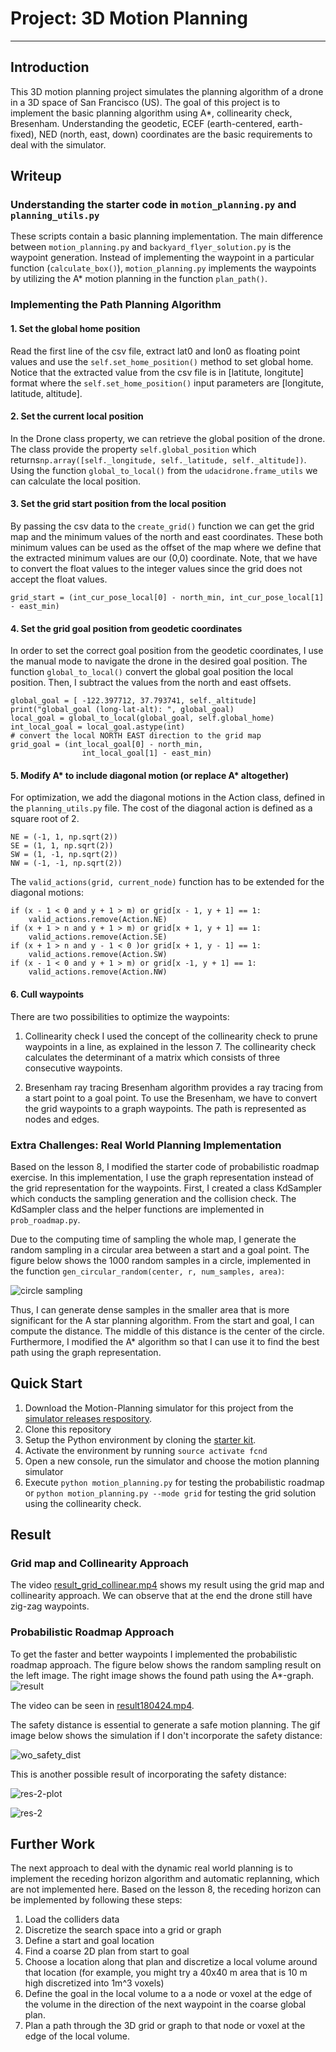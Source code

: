 # Project: 3D Motion Planning

---

## Introduction
This 3D motion planning project simulates the planning algorithm of a drone in a 3D space of San Francisco (US). The goal of this project is to implement the basic planning algorithm using A*, collinearity check, Bresenham. Understanding the geodetic, ECEF (earth-centered, earth-fixed), NED (north, east, down) coordinates are the basic requirements to deal with the simulator.


## Writeup

### Understanding the starter code in `motion_planning.py` and `planning_utils.py`
These scripts contain a basic planning implementation. The main difference between `motion_planning.py` and `backyard_flyer_solution.py` is the waypoint generation. Instead of implementing the waypoint in a particular function (`calculate_box()`), `motion_planning.py` implements the waypoints by utilizing the A* motion planning in the function `plan_path()`.


### Implementing the Path Planning Algorithm

#### 1. Set the global home position
Read the first line of the csv file, extract lat0 and lon0 as floating point values and use the `self.set_home_position()` method to set global home. Notice that the extracted value from the csv file is in [latitute, longitute] format where the  `self.set_home_position()` input parameters are [longitute, latitude, altitude].


#### 2. Set the current local position
In the Drone class property, we can retrieve the global position of the drone. The class provide the property `self.global_position` which returns`np.array([self._longitude, self._latitude, self._altitude])`. Using the function `global_to_local()` from the `udacidrone.frame_utils` we can calculate the local position.

#### 3. Set the grid start position from the local position

By passing the csv data to the `create_grid()` function we can get the grid map and the minimum values of the north and east coordinates. These both minimum values can be used as the offset of the map where we define that the extracted minimum values are our (0,0) coordinate. Note, that we have to convert the float values to the integer values since the grid does not accept the float values.
```
grid_start = (int_cur_pose_local[0] - north_min, int_cur_pose_local[1] - east_min)
```

#### 4. Set the grid goal position from geodetic coordinates
In order to set the correct goal position from the geodetic coordinates, I use the manual mode to navigate the drone in the desired goal position. The function `global_to_local()` convert the global goal position the local position. Then, I subtract the values from the north and east offsets.

```
global_goal = [ -122.397712, 37.793741, self._altitude] 
print("global_goal (long-lat-alt): ", global_goal)
local_goal = global_to_local(global_goal, self.global_home) 
int_local_goal = local_goal.astype(int)
# convert the local NORTH EAST direction to the grid map
grid_goal = (int_local_goal[0] - north_min, 
                int_local_goal[1] - east_min)
```

#### 5. Modify A* to include diagonal motion (or replace A* altogether)
For optimization, we add the diagonal motions in the Action class, defined in the `planning_utils.py` file. The cost of the diagonal action is defined as a square root of 2.

    NE = (-1, 1, np.sqrt(2))
    SE = (1, 1, np.sqrt(2))
    SW = (1, -1, np.sqrt(2))
    NW = (-1, -1, np.sqrt(2))

The `valid_actions(grid, current_node)` function has to be extended for the diagonal motions:

    if (x - 1 < 0 and y + 1 > m) or grid[x - 1, y + 1] == 1:
        valid_actions.remove(Action.NE)
    if (x + 1 > n and y + 1 > m) or grid[x + 1, y + 1] == 1:
        valid_actions.remove(Action.SE)
    if (x + 1 > n and y - 1 < 0 )or grid[x + 1, y - 1] == 1:
        valid_actions.remove(Action.SW)
    if (x - 1 < 0 and y + 1 > m) or grid[x -1, y + 1] == 1:
        valid_actions.remove(Action.NW)

#### 6. Cull waypoints 

There are two possibilities to optimize the waypoints:

1. Collinearity check
 I used the concept of the collinearity check to prune waypoints in a line, as explained in the lesson 7. The collinearity check calculates the determinant of a matrix which consists of three consecutive waypoints.

2. Bresenham ray tracing
 Bresenham algorithm provides a ray tracing from a start point to a goal point. To use the Bresenham, we have to convert the grid waypoints to a graph waypoints. The path is represented as nodes and edges.

### Extra Challenges: Real World Planning Implementation

Based on the lesson 8, I modified the starter code of probabilistic roadmap exercise. In this implementation, I use the graph representation instead of the grid representation for the waypoints. First, I created a class KdSampler which conducts the sampling generation and the collision check. The KdSampler class and the helper functions are implemented in `prob_roadmap.py`. 

Due to the computing time of sampling the whole map, I generate the random sampling in a circular area between a start and a goal point. The figure below shows the 1000 random samples in a circle, implemented in the function `gen_circular_random(center, r, num_samples, area)`:

![circle sampling][circle]

Thus, I can generate dense samples in the smaller area that is more significant for the A star planning algorithm. From the start and goal, I can compute the distance. The middle of this distance is the center of the circle. Furthermore, I modified the A* algorithm so that I can use it to find the best path using the graph representation.

## Quick Start

1. Download the Motion-Planning simulator for this project from the [simulator releases respository](https://github.com/udacity/FCND-Simulator-Releases/releases).
2. Clone this repository
3. Setup the Python environment by cloning the [starter kit](https://github.com/udacity/FCND-Term1-Starter-Kit).
4. Activate the environment by running `source activate fcnd`
5. Open a new console, run the simulator and choose the motion planning simulator
6. Execute `python motion_planning.py` for testing the probabilistic roadmap or `python motion_planning.py --mode grid` for testing the grid solution using the collinearity check.

## Result
### Grid map and Collinearity Approach

The video [result_grid_collinear.mp4](./misc/result_grid_collinear.mp4) shows my result using the grid map and collinearity approach. We can observe that at the end the drone still have zig-zag waypoints.

### Probabilistic Roadmap Approach

To get the faster and better waypoints I implemented the probabilistic roadmap approach. The figure below shows the random sampling result on the left image. The right image shows the found path using the A*-graph.
![result][result_plot]

The video can be seen in [result180424.mp4](./misc/result180424.mp4).

The safety distance is essential to generate a safe motion planning. The gif image below shows the simulation if I don't incorporate the safety distance:

![wo_safety_dist][wo_safety_dist]

This is another possible result of incorporating the safety distance:

![res-2-plot][res-2-plot]

![res-2][res-2]

## Further Work

The next approach to deal with the dynamic real world planning is to implement the receding horizon algorithm and automatic replanning, which are not implemented here.
Based on the lesson 8, the receding horizon can be implemented by following these steps:

1. Load the colliders data
2. Discretize the search space into a grid or graph
3. Define a start and goal location
4. Find a coarse 2D plan from start to goal
5. Choose a location along that plan and discretize a local volume around that location (for example, you might try a 40x40 m area that is 10 m high discretized into 1m^3 voxels)
6. Define the goal in the local volume to a a node or voxel at the edge of the volume in the direction of the next waypoint in the coarse global plan.
7. Plan a path through the 3D grid or graph to that node or voxel at the edge of the local volume.


[//]: # (References)
[result_plot]: ./misc/result180424.png
[wo_safety_dist]: ./misc/without_safety_dist.gif
[res-2]: ./misc/result180424-2.gif
[res-2-plot]: ./misc/result180424-2.png
[circle]: ./misc/circle_sampling.png